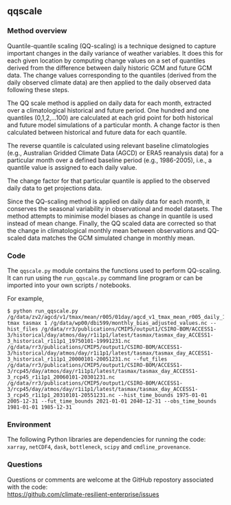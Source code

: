 ## qqscale

### Method overview

Quantile-quantile scaling (QQ-scaling) is a technique designed to capture
important changes in the daily variance of weather variables.
It does this for each given location by computing change values on a set of quantiles
derived from the difference between daily historic GCM and future GCM data.
The change values corresponding to the quantiles (derived from the daily observed climate data)
are then applied to the daily observed data following these steps.

The QQ scale method is applied on daily data for each month,
extracted over a climatological historical and future period.
One hundred and one quantiles (0,1,2,…100) are calculated at each grid point
for both historical and future model simulations of a particular month.
A change factor is then calculated between historical and future data for each quantile. 

The reverse quantile is calculated using relevant baseline climatologies
(e.g., Australian Gridded Climate Data (AGCD) or ERA5 reanalysis data)
for a particular month over a defined baseline period (e.g., 1986-2005),
i.e., a quantile value is assigned to each daily value. 

The change factor for that particular quantile is applied
to the observed daily data to get projections data. 

Since the QQ-scaling method is applied on daily data for each month,
it conserves the seasonal variability in observational and model datasets.
The method attempts to minimise model biases as change in quantile is used instead of mean change. 
Finally, the QQ scaled data are corrected so that the change in climatological monthly mean
between observations and QQ-scaled data matches the GCM simulated change in monthly mean.

### Code

The `qqscale.py` module contains the functions used to perform QQ-scaling.
It can run using the `run_qqscale.py` command line program
or can be imported into your own scripts / notebooks.

For example,

```text
$ python run_qqscale.py /g/data/zv2/agcd/v1/tmax/mean/r005/01day/agcd_v1_tmax_mean_r005_daily_198[1,2,3,4,5].nc tmax tasmax 1 /g/data/wp00/dbi599/monthly_bias_adjusted_values.nc --hist_files /g/data/rr3/publications/CMIP5/output1/CSIRO-BOM/ACCESS1-3/historical/day/atmos/day/r1i1p1/latest/tasmax/tasmax_day_ACCESS1-3_historical_r1i1p1_19750101-19991231.nc /g/data/rr3/publications/CMIP5/output1/CSIRO-BOM/ACCESS1-3/historical/day/atmos/day/r1i1p1/latest/tasmax/tasmax_day_ACCESS1-3_historical_r1i1p1_20000101-20051231.nc --fut_files /g/data/rr3/publications/CMIP5/output1/CSIRO-BOM/ACCESS1-3/rcp45/day/atmos/day/r1i1p1/latest/tasmax/tasmax_day_ACCESS1-3_rcp45_r1i1p1_20060101-20301231.nc /g/data/rr3/publications/CMIP5/output1/CSIRO-BOM/ACCESS1-3/rcp45/day/atmos/day/r1i1p1/latest/tasmax/tasmax_day_ACCESS1-3_rcp45_r1i1p1_20310101-20551231.nc --hist_time_bounds 1975-01-01 2005-12-31 --fut_time_bounds 2021-01-01 2040-12-31 --obs_time_bounds 1981-01-01 1985-12-31
```

### Environment

The following Python libraries are dependencies for running the code:
`xarray`, `netCDF4`, `dask`, `bottleneck`, `scipy`  and `cmdline_provenance`.


### Questions

Questions or comments are welcome at the GitHub repostory
associated with the code:  
https://github.com/climate-resilient-enterprise/issues
